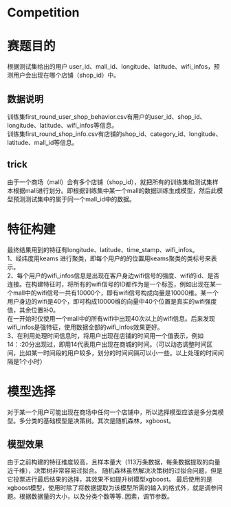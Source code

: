 # Competition
# 赛题目的
 根据测试集给出的用户 user_id、mall_id、longitude、latitude、wifi_infos，预测用户会出现在哪个店铺（shop_id）中。
 
 ## 数据说明
 训练集first_round_user_shop_behavior.csv有用户的user_id、shop_id、longitude、latitude、wifi_infos等信息。<br>
 训练集first_round_shop_info.csv有店铺的shop_id、category_id、longitude、latitude、mall_id等信息。<br>
 ## trick
 由于一个商场（mall）会有多个店铺（shop_id），就把所有的训练集和测试集样本根据mall进行划分。即根据训练集中某一个mall的数据训练生成模型，然后此模型预测测试集中的属于同一个mall_id中的数据。
 
 # 特征构建
 最终结果用到的特征有longitude、latitude、time_stamp、wifi_infos。<br>
 1、经纬度用keams 进行聚类，即每个用户的的位置用keams聚类的类标号来表示。<br>
 2、每个用户的wifi_infos信息是出现在客户身边wifi信号的强度、wifi的id、是否连接。在构建特征时，将所有的wifi信号的ID都作为是一个标签，例如出现在某一个mall中的wifi信号一共有10000个，即有wifi信号构成向量是10000维。某一个用户身边的wifi是40个，即可构成10000维的向量中40个位置是真实的wifi强度值，其余位置补0。<br>
 在一开始时仅使用一个mall中的所有wifi中出现40次以上的wifi信息。后来发现wifi_infos是强特征，使用数据全部的wifi_infos效果更好。<br>
 3、在利用处理时间信息时，将用户出现在店铺的时间用一个值表示，例如14：:20分出现过，即用14代表用户出现在商城的时间。（可以动态调整时间区间，比如某一时间段的用户较多，划分的时间间隔可以小一些。以上处理的时间间隔是1个小时）<br>
 
 # 模型选择
 对于某一个用户可能出现在商场中任何一个店铺中，所以选择模型应该是多分类模型。多分类的基础模型是决策树。其次是随机森林，xgboost。
 ## 模型效果
 由于之前构建的特征维度较高，且样本量大（113万条数据，每条数据提取的向量近千维），决策树非常容易过拟合。
 随机森林虽然解决决策树的过拟合问题，但是它投票进行最后结果的选择，其效果不如提升树模型xgboost。
 最后使用的是xgboost模型，使用时除了将数据提取为该模型所需的输入的格式外，就是调参问题。根据数据量的大小，以及分类个数等等..因素，调节参数。
